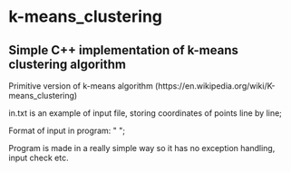 # k-means_clustering
## Simple C++ implementation of k-means clustering algorithm
<p>Primitive version of k-means algorithm (https://en.wikipedia.org/wiki/K-means_clustering)</p>

<p>in.txt is an example of input file, storing coordinates of points line by line;</p>
<p>Format of input in program: "<algorithms iterations> <amount of clusters> <path to file>";</p>
<p>Program is made in a really simple way so it has no exception handling, input check etc.</p>
